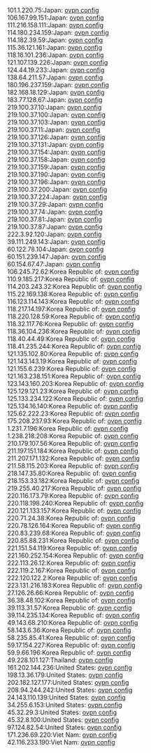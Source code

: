 101.1.220.75:Japan: [ovpn config](vpn/101_1_220_75.ovpn)  
106.167.99.151:Japan: [ovpn config](vpn/106_167_99_151.ovpn)  
111.216.158.111:Japan: [ovpn config](vpn/111_216_158_111.ovpn)  
114.180.234.159:Japan: [ovpn config](vpn/114_180_234_159.ovpn)  
114.182.39.59:Japan: [ovpn config](vpn/114_182_39_59.ovpn)  
115.36.121.161:Japan: [ovpn config](vpn/115_36_121_161.ovpn)  
118.16.101.236:Japan: [ovpn config](vpn/118_16_101_236.ovpn)  
121.107.139.226:Japan: [ovpn config](vpn/121_107_139_226.ovpn)  
124.44.19.233:Japan: [ovpn config](vpn/124_44_19_233.ovpn)  
138.64.211.57:Japan: [ovpn config](vpn/138_64_211_57.ovpn)  
180.196.237.159:Japan: [ovpn config](vpn/180_196_237_159.ovpn)  
182.168.18.129:Japan: [ovpn config](vpn/182_168_18_129.ovpn)  
183.77.128.67:Japan: [ovpn config](vpn/183_77_128_67.ovpn)  
219.100.37.10:Japan: [ovpn config](vpn/219_100_37_10.ovpn)  
219.100.37.100:Japan: [ovpn config](vpn/219_100_37_100.ovpn)  
219.100.37.103:Japan: [ovpn config](vpn/219_100_37_103.ovpn)  
219.100.37.11:Japan: [ovpn config](vpn/219_100_37_11.ovpn)  
219.100.37.126:Japan: [ovpn config](vpn/219_100_37_126.ovpn)  
219.100.37.131:Japan: [ovpn config](vpn/219_100_37_131.ovpn)  
219.100.37.154:Japan: [ovpn config](vpn/219_100_37_154.ovpn)  
219.100.37.158:Japan: [ovpn config](vpn/219_100_37_158.ovpn)  
219.100.37.159:Japan: [ovpn config](vpn/219_100_37_159.ovpn)  
219.100.37.190:Japan: [ovpn config](vpn/219_100_37_190.ovpn)  
219.100.37.196:Japan: [ovpn config](vpn/219_100_37_196.ovpn)  
219.100.37.200:Japan: [ovpn config](vpn/219_100_37_200.ovpn)  
219.100.37.224:Japan: [ovpn config](vpn/219_100_37_224.ovpn)  
219.100.37.29:Japan: [ovpn config](vpn/219_100_37_29.ovpn)  
219.100.37.74:Japan: [ovpn config](vpn/219_100_37_74.ovpn)  
219.100.37.81:Japan: [ovpn config](vpn/219_100_37_81.ovpn)  
219.100.37.87:Japan: [ovpn config](vpn/219_100_37_87.ovpn)  
222.3.92.120:Japan: [ovpn config](vpn/222_3_92_120.ovpn)  
39.111.249.143:Japan: [ovpn config](vpn/39_111_249_143.ovpn)  
60.122.78.104:Japan: [ovpn config](vpn/60_122_78_104.ovpn)  
60.151.239.147:Japan: [ovpn config](vpn/60_151_239_147.ovpn)  
60.154.67.47:Japan: [ovpn config](vpn/60_154_67_47.ovpn)  
106.245.72.62:Korea Republic of: [ovpn config](vpn/106_245_72_62.ovpn)  
110.9.185.217:Korea Republic of: [ovpn config](vpn/110_9_185_217.ovpn)  
114.203.243.32:Korea Republic of: [ovpn config](vpn/114_203_243_32.ovpn)  
115.22.169.138:Korea Republic of: [ovpn config](vpn/115_22_169_138.ovpn)  
116.123.114.143:Korea Republic of: [ovpn config](vpn/116_123_114_143.ovpn)  
118.217.14.197:Korea Republic of: [ovpn config](vpn/118_217_14_197.ovpn)  
118.220.128.59:Korea Republic of: [ovpn config](vpn/118_220_128_59.ovpn)  
118.32.117.76:Korea Republic of: [ovpn config](vpn/118_32_117_76.ovpn)  
118.36.104.236:Korea Republic of: [ovpn config](vpn/118_36_104_236.ovpn)  
118.40.44.49:Korea Republic of: [ovpn config](vpn/118_40_44_49.ovpn)  
118.41.235.244:Korea Republic of: [ovpn config](vpn/118_41_235_244.ovpn)  
121.135.102.80:Korea Republic of: [ovpn config](vpn/121_135_102_80.ovpn)  
121.143.143.19:Korea Republic of: [ovpn config](vpn/121_143_143_19.ovpn)  
121.155.6.239:Korea Republic of: [ovpn config](vpn/121_155_6_239.ovpn)  
121.163.238.151:Korea Republic of: [ovpn config](vpn/121_163_238_151.ovpn)  
123.143.160.203:Korea Republic of: [ovpn config](vpn/123_143_160_203.ovpn)  
125.129.121.23:Korea Republic of: [ovpn config](vpn/125_129_121_23.ovpn)  
125.133.234.122:Korea Republic of: [ovpn config](vpn/125_133_234_122.ovpn)  
125.134.16.140:Korea Republic of: [ovpn config](vpn/125_134_16_140.ovpn)  
125.62.222.23:Korea Republic of: [ovpn config](vpn/125_62_222_23.ovpn)  
175.208.237.93:Korea Republic of: [ovpn config](vpn/175_208_237_93.ovpn)  
1.231.7.196:Korea Republic of: [ovpn config](vpn/1_231_7_196.ovpn)  
1.238.218.208:Korea Republic of: [ovpn config](vpn/1_238_218_208.ovpn)  
210.179.107.56:Korea Republic of: [ovpn config](vpn/210_179_107_56.ovpn)  
211.197.151.184:Korea Republic of: [ovpn config](vpn/211_197_151_184.ovpn)  
211.207.171.132:Korea Republic of: [ovpn config](vpn/211_207_171_132.ovpn)  
211.58.115.203:Korea Republic of: [ovpn config](vpn/211_58_115_203.ovpn)  
218.147.35.80:Korea Republic of: [ovpn config](vpn/218_147_35_80.ovpn)  
218.153.33.182:Korea Republic of: [ovpn config](vpn/218_153_33_182.ovpn)  
219.255.40.217:Korea Republic of: [ovpn config](vpn/219_255_40_217.ovpn)  
220.116.173.79:Korea Republic of: [ovpn config](vpn/220_116_173_79.ovpn)  
220.118.198.240:Korea Republic of: [ovpn config](vpn/220_118_198_240.ovpn)  
220.121.133.157:Korea Republic of: [ovpn config](vpn/220_121_133_157.ovpn)  
220.71.24.38:Korea Republic of: [ovpn config](vpn/220_71_24_38.ovpn)  
220.78.126.164:Korea Republic of: [ovpn config](vpn/220_78_126_164.ovpn)  
220.83.239.68:Korea Republic of: [ovpn config](vpn/220_83_239_68.ovpn)  
220.85.88.231:Korea Republic of: [ovpn config](vpn/220_85_88_231.ovpn)  
221.151.54.119:Korea Republic of: [ovpn config](vpn/221_151_54_119.ovpn)  
221.160.252.154:Korea Republic of: [ovpn config](vpn/221_160_252_154.ovpn)  
222.113.26.12:Korea Republic of: [ovpn config](vpn/222_113_26_12.ovpn)  
222.119.2.167:Korea Republic of: [ovpn config](vpn/222_119_2_167.ovpn)  
222.120.122.2:Korea Republic of: [ovpn config](vpn/222_120_122_2.ovpn)  
223.131.216.183:Korea Republic of: [ovpn config](vpn/223_131_216_183.ovpn)  
27.126.26.66:Korea Republic of: [ovpn config](vpn/27_126_26_66.ovpn)  
36.38.48.102:Korea Republic of: [ovpn config](vpn/36_38_48_102.ovpn)  
39.113.31.57:Korea Republic of: [ovpn config](vpn/39_113_31_57.ovpn)  
39.114.235.134:Korea Republic of: [ovpn config](vpn/39_114_235_134.ovpn)  
49.143.68.210:Korea Republic of: [ovpn config](vpn/49_143_68_210.ovpn)  
58.143.6.36:Korea Republic of: [ovpn config](vpn/58_143_6_36.ovpn)  
58.235.85.41:Korea Republic of: [ovpn config](vpn/58_235_85_41.ovpn)  
59.17.154.227:Korea Republic of: [ovpn config](vpn/59_17_154_227.ovpn)  
59.9.66.196:Korea Republic of: [ovpn config](vpn/59_9_66_196.ovpn)  
49.228.101.127:Thailand: [ovpn config](vpn/49_228_101_127.ovpn)  
161.202.144.236:United States: [ovpn config](vpn/161_202_144_236.ovpn)  
198.13.36.179:United States: [ovpn config](vpn/198_13_36_179.ovpn)  
202.182.127.177:United States: [ovpn config](vpn/202_182_127_177.ovpn)  
208.94.244.242:United States: [ovpn config](vpn/208_94_244_242.ovpn)  
24.143.110.139:United States: [ovpn config](vpn/24_143_110_139.ovpn)  
34.255.6.153:United States: [ovpn config](vpn/34_255_6_153.ovpn)  
45.32.29.3:United States: [ovpn config](vpn/45_32_29_3.ovpn)  
45.32.8.100:United States: [ovpn config](vpn/45_32_8_100.ovpn)  
97.124.82.54:United States: [ovpn config](vpn/97_124_82_54.ovpn)  
171.236.69.220:Viet Nam: [ovpn config](vpn/171_236_69_220.ovpn)  
42.116.233.190:Viet Nam: [ovpn config](vpn/42_116_233_190.ovpn)  
